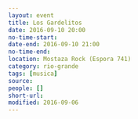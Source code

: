```yaml
---
layout: event 
title: Los Gardelitos
date: 2016-09-10 20:00
no-time-start: 
date-end: 2016-09-10 21:00
no-time-end: 
location: Mostaza Rock (Espora 741)
category: rio-grande
tags: [musica]
source: 
people: []
short-url: 
modified: 2016-09-06
---
```


